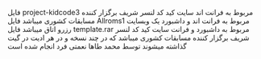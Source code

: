 فایل project-kidcode3 مربوط به فرانت اند سایت کید کد لنسر شریف برگزار کننده مسابقات کشوری میباشد
فایل Allroms1 مربوط به فرانت اند و داشبورد یک وبسایت رزرو اتاق میباشد
فایل template.rar مربوط به داشبورد و فرانت سایت کید کد لنسر شریف برگزار کننده مسابقات کشوری میباشد که در چند نسخه و در هر ادیت در گیت گذاشته میشوند
توسط محمد طاها نعمتی فرد انجام شده است
